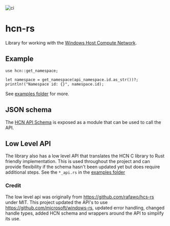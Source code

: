 ![ci](https://github.com/github/docs/actions/workflows/ci.yml/badge.svg)

# hcn-rs

Library for working with the [Windows Host Compute Network](https://learn.microsoft.com/en-us/windows-server/networking/technologies/hcn/hcn-top).

## Example

```
use hcn::get_namespace;

let namespace = get_namespace(api_namespace.id.as_str())?;
println!("Namespace id: {}", namespace.id);
```

See [examples folder](examples) for more.

## JSON schema 

The [HCN API Schema](https://learn.microsoft.com/en-us/virtualization/api/hcn/hns_schema) is exposed as a module that can be used to call the API. 

## Low Level API

The library also has a low level API that translates the HCN C library to Rust friendly implementation. This is used throughout the project and can provide flexibility if the schema hasn't been updated yet but does require additional steps.  See the `*_api.rs` in the [examples folder](examples)

### Credit
The low level api was originally from https://github.com/rafawo/hcs-rs under MIT.  This project updated the API's to use https://github.com/microsoft/windows-rs, updated error handling, changed handle types, added HCN schema and wrappers around the API to simplify its use.
